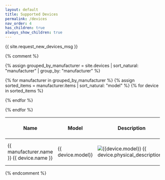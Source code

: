```yaml
---
layout: default
title: Supported Devices
permalink: /devices
nav_order: 4
has_children: true
always_show_children: true
---
```


{{ site.request_new_devices_msg }}

{% comment %}

{% assign grouped_by_manufacturer =  site.devices | sort_natural: "manufacturer"  | group_by: "manufacturer" %}
<table>
<thead>
  <tr>
    <th>Name</th>
    <th>Model</th>
    <th>Description</th>
    <th>Broadcasted properties</th>
    <th>Broadcast Rate</th>
    <th>Requires [active_scan](#active_scan)</th>
    <th>[encryption_key](#encryption_key)</th>
    <th>Custom Firmware</th>
    <th>Notes</th>
  </tr>
</thead>
<tbody>

{%  for manufacturer  in grouped_by_manufacturer %}
{% assign sorted_items = manufacturer.items | sort_natural: "model" %}
{%  for device  in sorted_items %}
<tr>
<td>{{ manufacturer.name }} {{ device.name }}</td>
<td>{{ device.model}}</td>
<td> <img src="{{site.baseurl}}/assets/images/{{ device.image }}" alt="{{device.model}}" /> {{ device.physical_description}}</td>
<td>{{ device.broadcasted_properties }}</td>
<td>{{ device.broadcast_rate}}</td>
<td>{{ device.active_scan}}</td>
<td>{{ device.encryption_key}}</td>
<td>{{ device.custom_firmware  | markdownify }}</td>
<td>{{ device.content | markdownify }}</td>
</tr>
{% endfor %}

{% endfor %}
</tbody>
</table>

{% endcomment %}
